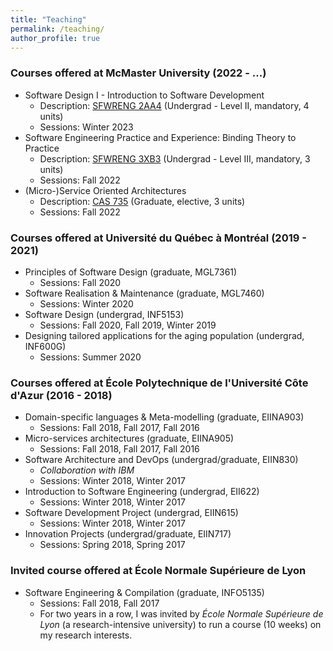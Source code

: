 ```yaml
---
title: "Teaching"
permalink: /teaching/
author_profile: true
---
```


### Courses offered at McMaster University (2022 - ...)

  - Software Design I - Introduction to Software Development
    - Description: [SFWRENG 2AA4](https://academiccalendars.romcmaster.ca/preview_course_nopop.php?catoid=44&coid=228791) (Undergrad - Level II, mandatory, 4 units)
    - Sessions: Winter 2023
  - Software Engineering Practice and Experience: Binding Theory to Practice
    - Description: [SFWRENG 3XB3](https://academiccalendars.romcmaster.ca/preview_course_nopop.php?catoid=44&coid=230536) (Undergrad - Level III, mandatory, 3 units)
    - Sessions: Fall 2022
  - (Micro-)Service Oriented Architectures
    - Description: [CAS 735](https://academiccalendars.romcmaster.ca/preview_course_nopop.php?catoid=46&coid=243261&) (Graduate, elective, 3 units)
    - Sessions: Fall 2022

### Courses offered at Université du Québec à Montréal (2019 - 2021)

  - Principles of Software Design (graduate, MGL7361)
    - Sessions: Fall 2020
  - Software Realisation & Maintenance (graduate, MGL7460)
    - Sessions: Winter 2020
  - Software Design (undergrad, INF5153)
    - Sessions: Fall 2020, Fall 2019, Winter 2019
  - Designing tailored applications for the aging population (undergrad, INF600G)
    - Sessions: Summer 2020

### Courses offered at École Polytechnique de l'Université Côte d'Azur (2016 - 2018)
  
  - Domain-specific languages & Meta-modelling (graduate, EIINA903)
    - Sessions: Fall 2018, Fall 2017, Fall 2016
  - Micro-services architectures (graduate, EIINA905)
    - Sessions: Fall 2018, Fall 2017, Fall 2016 
  - Software Architecture and DevOps (undergrad/graduate, EIIN830)
    - _Collaboration with IBM_
    - Sessions: Winter 2018, Winter 2017 
  - Introduction to Software Engineering (undergrad, EII622)
    - Sessions: Winter 2018, Winter 2017
  - Software Development Project (undergrad, EIIN615)
    - Sessions: Winter 2018, Winter 2017
  - Innovation Projects (undergrad/graduate, EIIN717)
    - Sessions: Spring 2018, Spring 2017 

### Invited course offered at École Normale Supérieure de Lyon

  - Software Engineering & Compilation (graduate, INFO5135)
    - Sessions: Fall 2018, Fall 2017
    - For two years in a row, I was invited by _École Normale Supérieure de Lyon_ (a research-intensive university) to run a course (10 weeks) on my research interests.
